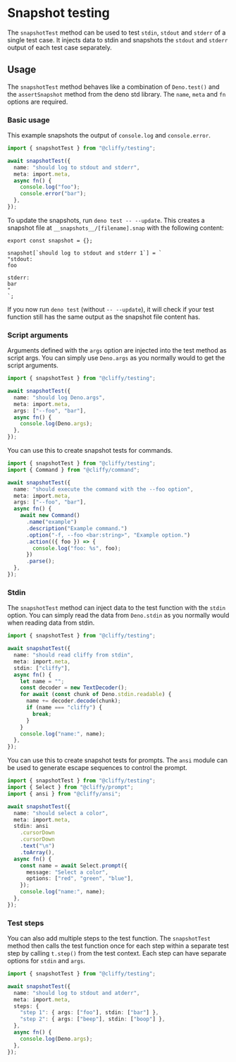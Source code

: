# Snapshot testing

The `snapshotTest` method can be used to test `stdin`, `stdout` and `stderr` of
a single test case. It injects data to stdin and snapshots the `stdout` and
`stderr` output of each test case separately.

## Usage

The `snapshotTest` method behaves like a combination of `Deno.test()` and the
`assertSnapshot` method from the deno std library. The `name`, `meta` and `fn`
options are required.

### Basic usage

This example snapshots the output of `console.log` and `console.error`.

```ts
import { snapshotTest } from "@cliffy/testing";

await snapshotTest({
  name: "should log to stdout and stderr",
  meta: import.meta,
  async fn() {
    console.log("foo");
    console.error("bar");
  },
});
```

To update the snapshots, run `deno test -- --update`. This creates a snapshot
file at `__snapshots__/[filename].snap` with the following content:

```console
export const snapshot = {};

snapshot[`should log to stdout and stderr 1`] = `
"stdout:
foo

stderr:
bar
"
`;
```

If you now run `deno test` (without `-- --update`), it will check if your test
function still has the same output as the snapshot file content has.

### Script arguments

Arguments defined with the `args` option are injected into the test method as
script args. You can simply use `Deno.args` as you normally would to get the
script arguments.

```ts
import { snapshotTest } from "@cliffy/testing";

await snapshotTest({
  name: "should log Deno.args",
  meta: import.meta,
  args: ["--foo", "bar"],
  async fn() {
    console.log(Deno.args);
  },
});
```

You can use this to create snapshot tests for commands.

```ts
import { snapshotTest } from "@cliffy/testing";
import { Command } from "@cliffy/command";

await snapshotTest({
  name: "should execute the command with the --foo option",
  meta: import.meta,
  args: ["--foo", "bar"],
  async fn() {
    await new Command()
      .name("example")
      .description("Example command.")
      .option("-f, --foo <bar:string>", "Example option.")
      .action(({ foo }) => {
        console.log("foo: %s", foo);
      })
      .parse();
  },
});
```

### Stdin

The `snapshotTest` method can inject data to the test function with the `stdin`
option. You can simply read the data from `Deno.stdin` as you normally would
when reading data from stdin.

```ts
import { snapshotTest } from "@cliffy/testing";

await snapshotTest({
  name: "should read cliffy from stdin",
  meta: import.meta,
  stdin: ["cliffy"],
  async fn() {
    let name = "";
    const decoder = new TextDecoder();
    for await (const chunk of Deno.stdin.readable) {
      name += decoder.decode(chunk);
      if (name === "cliffy") {
        break;
      }
    }
    console.log("name:", name);
  },
});
```

You can use this to create snapshot tests for prompts. The `ansi` module can be
used to generate escape sequences to control the prompt.

```ts
import { snapshotTest } from "@cliffy/testing";
import { Select } from "@cliffy/prompt";
import { ansi } from "@cliffy/ansi";

await snapshotTest({
  name: "should select a color",
  meta: import.meta,
  stdin: ansi
    .cursorDown
    .cursorDown
    .text("\n")
    .toArray(),
  async fn() {
    const name = await Select.prompt({
      message: "Select a color",
      options: ["red", "green", "blue"],
    });
    console.log("name:", name);
  },
});
```

### Test steps

You can also add multiple steps to the test function. The `snapshotTest` method
then calls the test function once for each step within a separate test step by
calling `t.step()` from the test context. Each step can have separate options
for `stdin` and `args`.

```ts
import { snapshotTest } from "@cliffy/testing";

await snapshotTest({
  name: "should log to stdout and atderr",
  meta: import.meta,
  steps: {
    "step 1": { args: ["foo"], stdin: ["bar"] },
    "step 2": { args: ["beep"], stdin: ["boop"] },
  },
  async fn() {
    console.log(Deno.args);
  },
});
```
